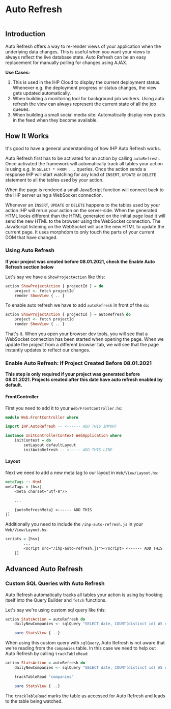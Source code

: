 # Auto Refresh

```toc

```

## Introduction

Auto Refresh offers a way to re-render views of your application when the underlying data changes. This is useful when you want your views to always reflect the live database state. Auto Refresh can be an easy replacement for manually polling for changes using AJAX.

**Use Cases:**

1. This is used in the IHP Cloud to display the current deployment status. Whenever e.g. the deployment progress or status changes, the view gets updated automatically.
2. When building a monitoring tool for background job workers. Using auto refresh the view can always represent the current state of all the job queues.
3. When building a small social media site: Automatically display new posts in the feed when they become available.

## How It Works

It's good to have a general understanding of how IHP Auto Refresh works.

Auto Refresh first has to be activated for an action by calling `autoRefresh`. Once activated the framework will automatically track all tables your action is using e.g. in `SELECT * FROM ...` queries. Once the action sends a response IHP will start watching for any kind of `INSERT`, `UPDATE` or `DELETE` statement to all the tables used by your action.

When the page is rendered a small JavaScript function will connect back to the IHP server using a WebSocket connection.

Whenever an `INSERT`, `UPDATE` or `DELETE` happens to the tables used by your action IHP will rerun your action on the server-side. When the generated HTML looks different than the HTML generated on the initial page load it will send the new HTML to the browser using the WebSocket connection. The JavaScript listening on the WebSocket will use the new HTML to update the current page. It uses morphdom to only touch the parts of your current DOM that have changed.


### Using Auto Refresh

**If your project was created before 08.01.2021, check the Enable Auto Refresh section below**

Let's say we have a `ShowProjectAction` like this:

```haskell
action ShowProjectAction { projectId } = do
    project <- fetch projectId
    render ShowView { .. }
```

To enable auto refresh we have to add `autoRefresh` in front of the `do`:

```haskell
action ShowProjectAction { projectId } = autoRefresh do
    project <- fetch projectId
    render ShowView { .. }
```

That's it. When you open your browser dev tools, you will see that a WebSocket connection has been started when opening the page. When we update the project from a different browser tab, we will see that the page instantly updates to reflect our changes.


### Enable Auto Refresh: If Project Created Before 08.01.2021

**This step is only required if your project was generated before 08.01.2021. Projects created after this date have auto refresh enabled by default.**

#### FrontController

First you need to add it to your `Web/FrontController.hs`:

```haskell
module Web.FrontController where

import IHP.AutoRefresh -- <------ ADD THIS IMPORT

instance InitControllerContext WebApplication where
    initContext = do
        setLayout defaultLayout
        initAutoRefresh -- <----- ADD THIS LINE
```

#### Layout

Next we need to add a new meta tag to our layout in `Web/View/Layout.hs`:

```haskell
metaTags :: Html
metaTags = [hsx|
    <meta charset="utf-8"/>

    ...

    {autoRefreshMeta} <------ ADD THIS
|]
```

Additionally you need to include the `/ihp-auto-refresh.js` in your `Web/View/Layout.hs`:

```haskell
scripts = [hsx|
        ...
        <script src="/ihp-auto-refresh.js"></script> <------ ADD THIS
    |]
```

## Advanced Auto Refresh

### Custom SQL Queries with Auto Refresh

Auto Refresh automatically tracks all tables your action is using by hooking itself into the Query Builder and `fetch` functions.

Let's say we're using custom sql query like this:

```haskell
action StatsAction = autoRefresh do
    dailyNewCompanies <- sqlQuery "SELECT date, COUNT(distinct id) AS count FROM (SELECT date_trunc('day', companies.created_at) AS date, id FROM companies) AS companies_with_date GROUP BY date" ()

    pure StatsView { ..}
```

When using this custom query with `sqlQuery`, Auto Refresh is not aware that we're reading from the `companies` table. In this case we need to help out Auto Refresh by calling `trackTableRead`:


```haskell
action StatsAction = autoRefresh do
    dailyNewCompanies <- sqlQuery "SELECT date, COUNT(distinct id) AS count FROM (SELECT date_trunc('day', companies.created_at) AS date, id FROM companies) AS companies_with_date GROUP BY date" ()

    trackTableRead "companies"

    pure StatsView { ..}
```

The `trackTableRead` marks the table as accessed for Auto Refresh and leads to the table being watched.